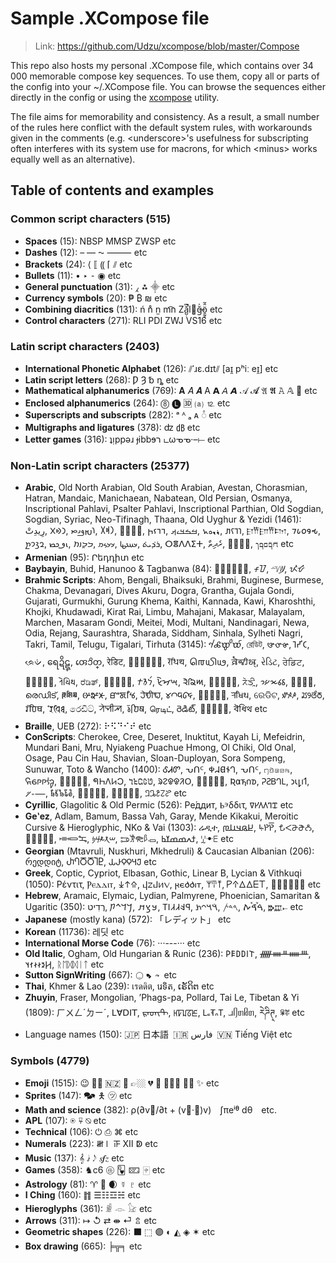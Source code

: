 
# Sample .XCompose file

> Link: https://github.com/Udzu/xcompose/blob/master/Compose

This repo also hosts my personal .XCompose file, which contains over 34 000 memorable compose key sequences. To use them, copy all or parts of the config into your ~/.XCompose file. You can browse the sequences either directly in the config or using the [xcompose](https://github.com/Udzu/xcompose/) utility.

The file aims for memorability and consistency. As a result, a small number of the rules here conflict with the default system rules, with workarounds given in the comments (e.g. \<underscore>'s usefulness for subscripting often interferes with its system use for macrons, for which \<minus> works equally well as an alternative).

## Table of contents and examples

### Common script characters (515)
* **Spaces** (15): NBSP MMSP ZWSP etc
* **Dashes** (12): – — ⁓ ⸻ etc
* **Brackets** (24): ⟨ ⟦ ⸨ ⌈ ⫽ etc
* **Bullets** (11): • ‣ ⁃ ◉ etc
* **General punctuation** (31): ⁁ ⁂ ⸎ etc
* **Currency symbols** (20): ₱ ₿ ₪ etc
* **Combining diacritics** (131): ń n̊ n̫ m͡n Zǎ̺̣͆̚l⃪ğ̶̍ö̱̰̥̂̃ etc
* **Control characters** (271): RLI PDI ZWJ VS16 etc

### Latin script characters (2403)
* **International Phonetic Alphabet** (126): ⫽ˈɹɛ.dɪt⫽ [aɪ̯ pʰiː eɪ̯] etc
* **Latin script letters** (268): Ƿ Ȝ ␢ ȵ etc
* **Mathematical alphanumerics** (769): 𝐀 𝐴 𝑨 A 𝗔 𝘈 𝘼 𝒜 𝓐 𝔄 𝕬 𝙰 𝔸 𜳖 etc
* **Enclosed alphanumerics** (264): ⓼ 🅛 🆛 ⒜ ⒓ etc
* **Superscripts and subscripts** (282): ᵃ ᴬ ₐ ᴀ ◌ͣ etc
* **Multigraphs and ligatures** (378): ʣ ㏈ etc
* **Letter games** (316): ʇᴉppǝɹ ɟibbɘר டωᓀᓀ·–⟝ etc

### Non-Latin script characters (25377)
* **Arabic**, Old North Arabian, Old South Arabian, Avestan, Chorasmian, Hatran, Mandaic, Manichaean, Nabatean, Old Persian, Osmanya, Inscriptional Pahlavi, Psalter Pahlavi, Inscriptional Parthian, Old Sogdian, Sogdian, Syriac, Neo-Tifinagh, Thaana, Old Uyghur & Yezidi (1461): ⁧رِيدِتْ⁩, ⁧𐪇𐪕𐪉⁩, ⁧𐬭𐬈𐬛𐬌𐬙⁩, ⁧𐩧𐩵𐩩⁩, ⁧𐿂𐾴𐾺𐿄⁩, ⁧𐣣𐣣𐣩𐣵⁩, ⁧ࡓࡏࡃࡉࡕ⁩, ⁧𐫡𐫅𐫏𐫤⁩, ⁧𐢛𐢅𐢍𐢞⁩, 𐎼𐎡𐎮𐎡𐎫, 𐒇𐒗𐒆𐒘𐒂, ⁧𐭥𐭣𐭩𐭲⁩, ⁧𐮅𐮃𐮈𐮑⁩, ⁧𐭓𐭃𐭉𐭕⁩, ⁧𐼘𐼘𐼊𐼚⁩, ⁧𐽀𐼲𐼷𐽂⁩, ⁧ܪܕ݁ܝܬ݁⁩, ⵔⴻⴷⴷⵉⵜ, ⁧ރެދިތް⁩, ⁧𐽾𐽲𐽶𐾀⁩, ⁧𐺎𐺩𐺋𐺨𐺕⁩ etc
* **Armenian** (95): Րեդդիտ etc
* **Baybayin**, Buhid, Hanunoo & Tagbanwa (84): ᜍᜒᜇᜒᜆ᜔, ᝍᝒᝇᝒ, ᜭᜲᜧᜲᜦ᜴, ᝮᝲᝧᝲ
* **Brahmic Scripts**: Ahom, Bengali, Bhaiksuki, Brahmi, Buginese, Burmese, Chakma, Devanagari, Dives Akuru, Dogra, Grantha, Gujala Gondi, Gujarati, Gurmukhi, Gurung Khema, Kaithi, Kannada, Kawi, Kharoshthi, Khojki, Khudawadi, Kirat Rai, Limbu, Mahajani, Makasar, Malayalam, Marchen, Masaram Gondi, Meitei, Modi, Multani, Nandinagari, Newa, Odia, Rejang, Saurashtra, Sharada, Siddham, Sinhala, Sylheti Nagri, Takri, Tamil, Telugu, Tigalari, Tirhuta (3145): 𑜍𑜦𑜔𑜢𑜌𑜫, রেডিট, 𑰨𑰸𑰠𑰰𑰞, 𑀭𑁂𑀟𑀺𑀝, ᨑᨙᨉᨗ, ရေဍိဋ္, 𑄢𑄬𑄘𑄨𑄖𑄳, रेडिट, 𑤧𑤵𑤞𑤱𑤜𑤽, 𑠤𑠳𑠜𑠭𑠚, 𑌰𑍇𑌧𑌿𑌥, 𑶈𑶐𑵹𑶋𑵴𑶗, રેડિટ, ਰੇਡਿਟ, 𖄛𖄣𖄓𖄟𖄑, 𑂩𑂵𑂡𑂱𑂟, ರೆಡಿತ್, 𑼬𑼾𑼤𑼶𑼢, ⁧𐨪𐨅𐨢𐨁𐨠⁩, 𑈦𑈰𑈝𑈭𑈚, 𑋙𑋥𑋐𑋡𑋎, 𖵝𖵧𖵕𖵤𖵓, ᤖᤧᤍᤡᤳ, 𑅭𑅓𑅦𑅑𑅟, 𑻭𑻵𑻧𑻳, രെഡിട്, 𑲊𑲳𑱼𑲱𑱻, 𑴦𑴺𑴞𑴲𑴜, ꯔꯦꯗꯤꯠ, 𑘨𑘹𑘠𑘱𑘞, 𑊢𑊃𑊙𑊁𑊗, 𑧈𑧚𑧀𑧒𑦾, 𑐬𑐾𑐢𑐶𑐠, ରେଡିଟ, ꤽꥉꤴꥇꤳ, ꢬꢾꢞꢶꢜ, 𑆫𑆼𑆣𑆴𑆡, 𑖨𑖸𑖠𑖰𑖞, රෙඩිට්, ꠞꠦꠗꠤꠕ, 𑚤𑚲𑚜𑚮𑚚, ரெடிட், రెడిట్, 𑎬𑏂𑎤𑎹𑎢, 𑒩𑒺𑒡𑒱𑒟 etc
* **Braille**, UEB (272): ⠗⠫⠙⠊⠞ etc
* **ConScripts**: Cherokee, Cree, Deseret, Inuktitut, Kayah Li, Mefeidrin, Mundari Bani, Mru, Nyiakeng Puachue Hmong, Ol Chiki, Old Onal, Osage, Pau Cin Hau, Shavian, Sloan-Duployan, Sora Sompeng, Sunuwar, Toto & Wancho (1400): ᎴᏗᏛ, ᕃᑎᑦ, 𐐡𐐇𐐔𐐆𐐓, ᕃᑎᑦ, ꤚꤢꤧꤘꤤꤒ, 𖹜𖹯𖹹𖹹𖹫𖹨, 𞓣𞓤𞓡𞓚𞓝, 𖩓𖩘𖩅𖩊𖩀, 𞄣𞄪𞄏𞄦𞄃, ᱨᱮᱫᱫᱤᱛ, 𞗧𞗨𞗠𞗜𞗝, 𐒴𐓟𐓵𐓣𐓰, 𑫒𑫖𑫄𑫗𑫎, 𐑮𐑧𐑛𐑦𐑑, 𛰋𛱌𛰍, 𑃝𑃣𑃔𑃤𑃑, 𑯄𑯂𑯀𑯃𑯁, 𞊟𞊦𞊓𞊡𞊒, 𞋗𞋛𞋄𞋜𞋋 etc
* **Cyrillic**, Glagolitic & Old Permic (526): Ре́ддит, Ⱃⰵδδιτ, 𐍠𐍔𐍓𐍓𐍙𐍢 etc
* **Geʽez**, Adlam, Bamum, Bassa Vah, Garay, Mende Kikakui, Meroitic Cursive & Hieroglyphic, NKo & Vai (1303): ሬዲተ, ⁧𞤈𞤫𞤣𞤭𞤼⁩, ꚥꛤꛤ꛱, 𖫦𖫬𖫗𖫭𖫡, ⁧𐵞𐵩𐵺𐵋𐵽⁩, ⁧𞠺𞠾𞡊⁩, ⁧𐦫𐦪𐦷𐦢𐦴⁩, ⁧𐦎𐦁𐦝𐦂𐦘⁩, ⁧ߙߍߘߘߌߕ⁩, ꗸꔹꗋ etc
* **Georgian** (Mtavruli, Nuskhuri, Mkhedruli) & Caucasian Albanian (206): რედდიტ, ႰႤႣႣႨႲ, 𐕙𐔴𐔳𐔳𐔼𐔸 etc
* **Greek**, Coptic, Cypriot, Elbasan, Gothic, Linear B, Lycian & Vithkuqi (1050): Ρέντιτ, Ⲣⲉⲇⲇⲓⲧ, ⁧𐠤𐠯𐠮⁩, 𐔙𐔇𐔄𐔍𐔝, 𐍂𐌴𐌳𐌳𐌹𐍄, 𐀩𐀇𐀵, 𐊕𐊁𐊅𐊅𐊆𐊗, 𐖊𐖞𐖜𐖜𐖥𐖵 etc
* **Hebrew**, Aramaic, Elymaic, Lydian, Palmyrene, Phoenician, Samaritan & Ugaritic (350): ⁧רֶדִיט⁩, ⁧𐡓𐡃𐡉𐡕⁩, ⁧𐿳𐿣𐿵⁩, ⁧𐤭𐤤𐤣𐤣𐤦𐤯⁩, ⁧𐡴𐡣𐡩𐡶⁩, ⁧𐤓𐤃𐤕⁩, ⁧ࠓࠝࠃࠪࠕ⁩, 𐎗𐎄𐎚 etc
* **Japanese** (mostly kana) (572): 「レディット」 etc
* **Korean** (11736): 레딧 etc
* **International Morse Code** (76): ···---··· etc
* **Old Italic**, Ogham, Old Hungarian & Runic (236): 𐌓𐌄𐌃𐌃𐌉𐌕, ᚏᚓᚇᚔᚈ, ⁧𐲢𐳉𐳇𐳇𐳐𐳦⁩, ᚱᛖᛞᛞᛁᛏ etc
* **Sutton SignWriting** (667): 𝧿𝨾𝡇𝪜𝪡𝦈𝪪 etc
* **Thai**, Khmer & Lao (239): เรดดิต, រេទិត, ເຣັດິຕ etc
* **Zhuyin**, Fraser, Mongolian, ʼPhags-pa, Pollard, Tai Le, Tibetan & Yi (1809): ㄏㄨㄥˊㄉㄧˊ, ꓡꓯꓓꓲꓔ, ᠷᠡᠳᠢᠲ, ꡘꡠꡊꡞꡈ, 𖼖𖽝𖼋𖽡𖼊, ᥘᥦᥖᥤᥖ, རེཌིཊ྄, ꏒꄶ etc
* Language names (150): 🇯🇵 日本語 🇮🇷 ⁧فارس⁩ 🇻🇳 Tiếng Việt etc

### Symbols (4779)
* **Emoji** (1515): 😉 👌🏾 🇳🇿 🫡 👉🏼 💔 🤣 🤦🏽‍♀️ 🏳️‍⚧️ ✨ etc
* **Sprites** (147): 🗫 🯅 ㋡ etc
* **Math and science** (382): ρ(∂v⃗/∂t + (v⃗·∇)v) ∫πeⁱᶿ dθ etc.
* **APL** (107): ⍟ ⍫ ⍉ etc
* **Technical** (106): ⏻ ⎙ ⌘ etc
* **Numerals** (223): 𝍸𝍷 𝍵 Ⅻ ↁ etc
* **Music** (137): 𝄞 𝅗𝅨𝅥 𝅃𝅥𝅮 𝆍𝆑𝆎 etc
* **Games** (358): ♞c6 🩡 🂽 🁖 🀄︎ etc
* **Astrology** (81): ♈ 🐉 🌒 ☿ ♇ etc
* **I Ching** (160): ䷇ ☰☷☲☵ etc
* **Hieroglyphs** (361): 𓁖 𓁹 𓃠 etc
* **Arrows** (311): ↦ ↺ ⇄ ⇼ ⏎ ⇬ etc
* **Geometric shapes** (226): ⬛ ⬚ 🟣 ◐ ◭ ◈ ✶ etc
* **Box drawing** (665): ╞╦╕ etc
